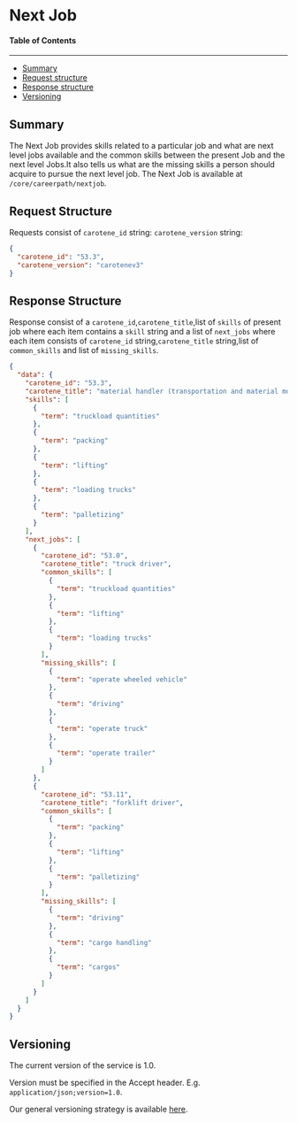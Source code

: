 Next Job
==================

#### Table of Contents
_______

- [Summary](#summary)
- [Request structure](#request-structure)
- [Response structure](#response-structure)
- [Versioning](#versioning)

## Summary

The Next Job provides skills related to a particular job and what are next level jobs available and the common skills between the present Job and the next level Jobs.It also tells us what are the missing skills a person should acquire to pursue the next level job. The Next Job is available at 
`/core/careerpath/nextjob`.


## Request Structure
Requests consist of  `carotene_id` string:
                     `carotene_version` string:
                     

```json
{
  "carotene_id": "53.3",
  "carotene_version": "carotenev3"
}
```



## Response Structure
Response consist of a `carotene_id`,`carotene_title`,list of `skills` of present job where each item contains a `skill` string and a list of `next_jobs` where each item consists of
`carotene_id` string,`carotene_title` string,list of `common_skills` and list of `missing_skills`.

```json
{
  "data": {
    "carotene_id": "53.3",
    "carotene_title": "material handler (transportation and material moving)",
    "skills": [
      {
        "term": "truckload quantities"
      },
      {
        "term": "packing"
      },
      {
        "term": "lifting"
      },
      {
        "term": "loading trucks"
      },
      {
        "term": "palletizing"
      }
    ],
    "next_jobs": [
      {
        "carotene_id": "53.0",
        "carotene_title": "truck driver",
        "common_skills": [
          {
            "term": "truckload quantities"
          },
          {
            "term": "lifting"
          },
          {
            "term": "loading trucks"
          }
        ],
        "missing_skills": [
          {
            "term": "operate wheeled vehicle"
          },
          {
            "term": "driving"
          },
          {
            "term": "operate truck"
          },
          {
            "term": "operate trailer"
          }
        ]
      },
      {
        "carotene_id": "53.11",
        "carotene_title": "forklift driver",
        "common_skills": [
          {
            "term": "packing"
          },
          {
            "term": "lifting"
          },
          {
            "term": "palletizing"
          }
        ],
        "missing_skills": [
          {
            "term": "driving"
          },
          {
            "term": "cargo handling"
          },
          {
            "term": "cargos"
          }
        ]
      }
    ]
  }
}
```


## Versioning
The current version of the service is 1.0. 

Version must be specified in the Accept header. E.g. `application/json;version=1.0`. 

Our general versioning strategy is available [here](/Versioning.md).
